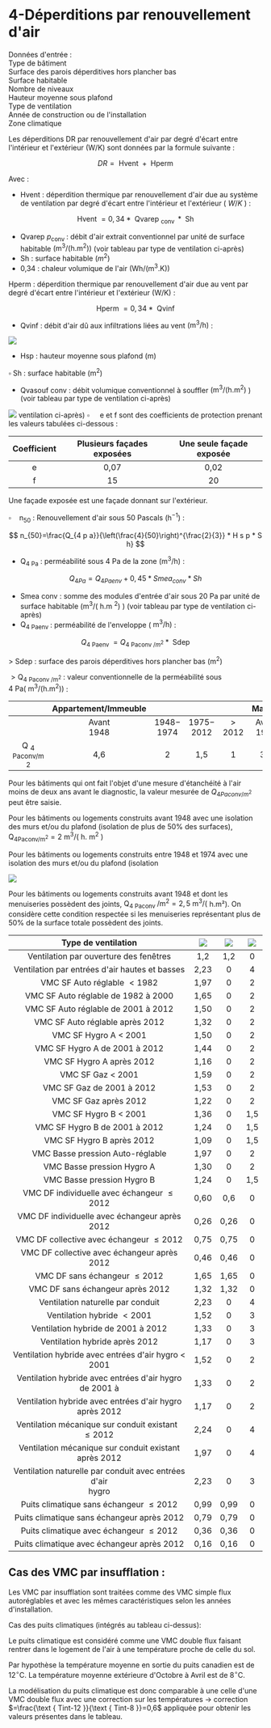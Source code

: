 # 4-Déperditions par renouvellement d'air 

Données d'entrée :<br>Type de bâtiment<br>Surface des parois déperditives hors plancher bas<br>Surface habitable<br>Nombre de niveaux<br>Hauteur moyenne sous plafond<br>Type de ventilation<br>Année de construction ou de l'installation<br>Zone climatique

Les déperditions DR par renouvellement d'air par degré d'écart entre l'intérieur et l'extérieur (W/K) sont données par la formule suivante :

$$
D R=\text { Hvent }+ \text { Hperm }
$$

Avec :

- Hvent : déperdition thermique par renouvellement d'air due au système de ventilation par degré d'écart entre l'intérieur et l'extérieur ( $W / K$ ) :

$$
\text { Hvent }=0,34 * \text { Qvarep }{ }_{\text {conv }} * \text { Sh }
$$

- Qvarep $p_{\text {conv }}$ : débit d'air extrait conventionnel par unité de surface habitable $\left(\mathrm{m}^{3} /\left(\mathrm{h} . \mathrm{m}^{2}\right)\right)$ (voir tableau par type de ventilation ci-après)
- Sh : surface habitable $\left(m^{2}\right)$
- 0,34 : chaleur volumique de l'air $\left(\mathrm{Wh} /\left(\mathrm{m}^{3} . \mathrm{K}\right)\right)$

Hperm : déperdition thermique par renouvellement d'air due au vent par degré d'écart entre l'intérieur et l'extérieur (W/K) :

$$
\text { Hperm }=0,34 * \text { Qvinf }
$$

- Qvinf : débit d'air dû aux infiltrations liées au vent $\left(\mathrm{m}^{3} / \mathrm{h}\right)$ :

![](https://cdn.mathpix.com/cropped/2024_07_18_97732d9d6048f6ca5301g-041.jpg?height=149&width=715&top_left_y=2010&top_left_x=676)

- Hsp : hauteur moyenne sous plafond (m)

$\square$ Sh : surface habitable $\left(\mathrm{m}^{2}\right)$

- Qvasouf conv : débit volumique conventionnel à souffler $\left(\mathrm{m}^{3} /\left(\mathrm{h} . \mathrm{m}^{2}\right)\right.$ ) (voir tableau par type de ventilation ci-après)

![](https://cdn.mathpix.com/cropped/2024_07_18_97732d9d6048f6ca5301g-041.jpg?height=49&width=1390&top_left_y=2420&top_left_x=413)
ventilation ci-après)
$\square \quad$ e et f sont des coefficients de protection prenant les valeurs tabulées ci-dessous :

| Coefficient | Plusieurs façades exposées | Une seule façade exposée |
| :---: | :---: | :---: |
| e | 0,07 | 0,02 |
| f | 15 | 20 |

Une façade exposée est une façade donnant sur l'extérieur.

$\square \quad \mathrm{n}_{50}$ : Renouvellement d'air sous 50 Pascals $\left(\mathrm{h}^{-1}\right)$ :

$$
n_{50}=\frac{Q_{4 p a}}{\left(\frac{4}{50}\right)^{\frac{2}{3}} * H s p * S h}
$$

- $\mathrm{Q}_{4 \mathrm{~Pa}}$ : perméabilité sous 4 Pa de la zone $\left(\mathrm{m}^{3} / \mathrm{h}\right)$ :

$$
Q_{4 P a}=Q_{4 P a e n v}+0,45 * S m e a_{c o n v} * S h
$$

- Smea conv : somme des modules d'entrée d'air sous 20 Pa par unité de surface habitable $\left(\mathrm{m}^{3} /\left(\right.\right.$ h.m $\left.{ }^{2}\right)$ ) (voir tableau par type de ventilation ci-après)
- $\mathrm{Q}_{4 \text { Paenv }}$ : perméabilité de l'enveloppe ( $\left.\mathrm{m}^{3} / \mathrm{h}\right)$ :

$$
Q_{4 \text { Paenv }}=Q_{4 \text { Paconv } / m^{2}} * \text { Sdep }
$$

$>$ Sdep : surface des parois déperditives hors plancher bas $\left(\mathrm{m}^{2}\right)$

$>\mathrm{Q}_{4 \text { Paconv } / \mathrm{m}^{2}}$ : valeur conventionnelle de la perméabilité sous $4 \mathrm{~Pa}\left(\mathrm{~m}^{3} /\left(\mathrm{h} . \mathrm{m}^{2}\right)\right)$ :

|  | Appartement/Immeuble |  |  |  | Maison |  |  |  |  |
| :---: | :---: | :---: | :---: | :---: | :---: | :---: | :---: | :---: | :---: |
|  | Avant <br> 1948 | $1948-$ <br> 1974 | $1975-$ <br> 2012 | $>2012$ | Avant <br> 1948 | $1948-$ <br> 1974 | $1975-$ <br> 2005 | $2006-$ <br> 2012 | $>2012$ |
| Q $_{4 \text { Paconv/m }}{ }^{2}$ | 4,6 | 2 | 1,5 | 1 | 3,3 | 2,2 | 1,9 | 1,3 | 0,6 |

Pour les bâtiments qui ont fait l'objet d'une mesure d'étanchéité à l'air moins de deux ans avant le diagnostic, la valeur mesurée de $Q_{4 P a c o n v / m^{2}}$ peut être saisie.

Pour les bâtiments ou logements construits avant 1948 avec une isolation des murs et/ou du plafond (isolation de plus de $50 \%$ des surfaces), $\mathrm{Q}_{4 \mathrm{Paconv} / \mathrm{m}^{2}}=2 \mathrm{~m}^{3} /\left(\right.$ h. $\mathrm{m}^{2}$ )

Pour les bâtiments ou logements construits entre 1948 et 1974 avec une isolation des murs et/ou du plafond (isolation

![](https://cdn.mathpix.com/cropped/2024_07_18_97732d9d6048f6ca5301g-042.jpg?height=46&width=734&top_left_y=2013&top_left_x=254)

Pour les bâtiments ou logements construits avant 1948 et dont les menuiseries possèdent des joints, $\mathrm{Q}_{4 \text { Paconv }} / \mathrm{m}^{2}=2,5$ $\mathrm{m}^{3} /($ h.m²). On considère cette condition respectée si les menuiseries représentant plus de $50 \%$ de la surface totale possèdent des joints.

| Type de ventilation | ![](https://cdn.mathpix.com/cropped/2024_07_18_97732d9d6048f6ca5301g-043.jpg?height=89&width=190&top_left_y=326&top_left_x=1078) | ![](https://cdn.mathpix.com/cropped/2024_07_18_97732d9d6048f6ca5301g-043.jpg?height=89&width=190&top_left_y=326&top_left_x=1338) | ![](https://cdn.mathpix.com/cropped/2024_07_18_97732d9d6048f6ca5301g-043.jpg?height=89&width=178&top_left_y=326&top_left_x=1586) |
| :---: | :---: | :---: | :---: |
| Ventilation par ouverture des fenêtres | 1,2 | 1,2 | 0 |
| Ventilation par entrées d'air hautes et basses | 2,23 | 0 | 4 |
| VMC SF Auto réglable $<1982$ | 1,97 | 0 | 2 |
| VMC SF Auto réglable de 1982 à 2000 | 1,65 | 0 | 2 |
| VMC SF Auto réglable de 2001 à 2012 | 1,50 | 0 | 2 |
| VMC SF Auto réglable après 2012 | 1,32 | 0 | 2 |
| VMC SF Hygro A < 2001 | 1,50 | 0 | 2 |
| VMC SF Hygro A de 2001 à 2012 | 1,44 | 0 | 2 |
| VMC SF Hygro A après 2012 | 1,16 | 0 | 2 |
| VMC SF Gaz < 2001 | 1,59 | 0 | 2 |
| VMC SF Gaz de 2001 à 2012 | 1,53 | 0 | 2 |
| VMC SF Gaz après 2012 | 1,22 | 0 | 2 |
| VMC SF Hygro B < 2001 | 1,36 | 0 | 1,5 |
| VMC SF Hygro B de 2001 à 2012 | 1,24 | 0 | 1,5 |
| VMC SF Hygro B après 2012 | 1,09 | 0 | 1,5 |
| VMC Basse pression Auto-réglable | 1,97 | 0 | 2 |
| VMC Basse pression Hygro A | 1,30 | 0 | 2 |
| VMC Basse pression Hygro B | 1,24 | 0 | 1,5 |
| VMC DF individuelle avec échangeur $\leq 2012$ | 0,60 | 0,6 | 0 |
| VMC DF individuelle avec échangeur après 2012 | 0,26 | 0,26 | 0 |
| VMC DF collective avec échangeur $\leq 2012$ | 0,75 | 0,75 | 0 |
| VMC DF collective avec échangeur après 2012 | 0,46 | 0,46 | 0 |
| VMC DF sans échangeur $\leq 2012$ | 1,65 | 1,65 | 0 |
| VMC DF sans échangeur après 2012 | 1,32 | 1,32 | 0 |
| Ventilation naturelle par conduit | 2,23 | 0 | 4 |
| Ventilation hybride $<2001$ | 1,52 | 0 | 3 |
| Ventilation hybride de 2001 à 2012 | 1,33 | 0 | 3 |
| Ventilation hybride après 2012 | 1,17 | 0 | 3 |
| Ventilation hybride avec entrées d'air hygro < 2001 | 1,52 | 0 | 2 |
| Ventilation hybride avec entrées d'air hygro de 2001 à | 1,33 | 0 | 2 |
| Ventilation hybride avec entrées d'air hygro après 2012 | 1,17 | 0 | 2 |
| Ventilation mécanique sur conduit existant $\leq 2012$ | 2,24 | 0 | 4 |
| Ventilation mécanique sur conduit existant après 2012 | 1,97 | 0 | 4 |
| Ventilation naturelle par conduit avec entrées d'air <br> hygro | 2,23 | 0 | 3 |
| Puits climatique sans échangeur $\leq 2012$ | 0,99 | 0,99 | 0 |
| Puits climatique sans échangeur après 2012 | 0,79 | 0,79 | 0 |
| Puits climatique avec échangeur $\leq 2012$ | 0,36 | 0,36 | 0 |
| Puits climatique avec échangeur après 2012 | 0,16 | 0,16 | 0 |

## Cas des VMC par insufflation :

Les VMC par insufflation sont traitées comme des VMC simple flux autoréglables et avec les mêmes caractéristiques selon les années d'installation.

Cas des puits climatiques (intégrés au tableau ci-dessus):

Le puits climatique est considéré comme une VMC double flux faisant rentrer dans le logement de l'air à une température proche de celle du sol.

Par hypothèse la température moyenne en sortie du puits canadien est de $12^{\circ} \mathrm{C}$. La température moyenne extérieure d'Octobre à Avril est de $8^{\circ} \mathrm{C}$.

La modélisation du puits climatique est donc comparable à une celle d'une VMC double flux avec une correction sur les températures $\rightarrow$ correction $=\frac{\text { Tint-12 }}{\text { Tint-8 }}=0,6$ appliquée pour obtenir les valeurs présentes dans le tableau.